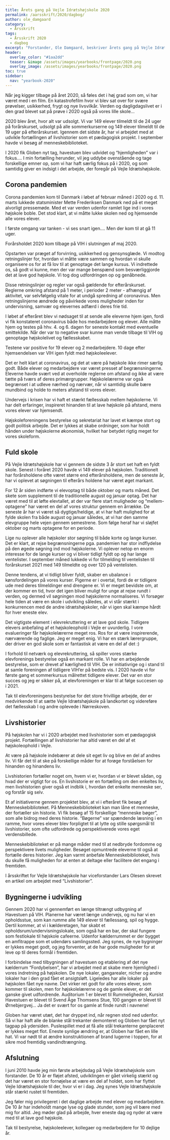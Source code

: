 ```yaml
---
title: Årets gang på Vejle Idrætshøjskole 2020
permalink: /aarsskrift/2020/dagbog/
author: ole_damgaard
category:
  - Årsskrift
tags:
  - Årsskrift 2020
  - dagbog
excerpt: "Forstander, Ole Damgaard, beskriver årets gang på Vejle Idrætshøjskole - og hvordan det har været at lave højskole gennem Corona-pandemien."
header:
  overlay_color: "#1aa2dd"
  teaser: &image /assets/images/yearbooks/frontpage/2020.png
  overlay_image: /assets/images/yearbooks/frontpage/2020.png
toc: true
sidebar:
  nav: "yearbook-2020"
---
```

Når jeg kigger tilbage på året 2020, så føles det i høj grad som om, vi har været med i en film. En
katastrofefilm hvor vi blev sat over for svære prøvelser, usikkerhed, frygt og nye livsvilkår. Verden
og dagligdagslivet er i den grad blevet sat på prøve i 2020 også på vores lille skole...

2020 blev året, hvor alt var udsolgt. Vi var 149 elever tilmeldt til de 24 uger på forårskurset,
udsolgt på alle sommerkurserne og 149 elever tilmeldt til de 19 uger på efterårskurset.
Igennem det sidste år, har vi arbejdet med at udvikle fortællingen af livshistorier som et
pædagogisk projekt. I september havde vi besøg af menneskebiblioteket.

I 2020 fik Globen nyt tag, havestuen blev udvidet og “hjemligheden” var i fokus….
I min fortælling herunder, vil jeg uddybe ovenstående og tage forskellige emner op, som vi har
haft særlig fokus på i 2020, og som samtidig giver en indsigt i det arbejde, der foregår på Vejle
Idrætshøjskole.

## Corona pandemien

Corona pandemien kom til Danmark i løbet af februar måned i 2020 og d. 11. marts lukkede
statsminister Mette Frederiksen Danmark ned på et meget alvorligt pressemøde. Med et var
verden udenfor ramlet lige ind i vores højskole boble. Det stod klart, at vi måtte lukke skolen ned
og hjemsende alle vores elever.

I første omgang var tanken - vi ses snart igen…. Men der kom til at gå 11 uger.

Forårsholdet 2020 kom tilbage på VIH i slutningen af maj 2020.

Opstarten var præget af forvirring, usikkerhed og gensynsglæde. Vi modtog retningslinjer for,
hvordan vi måtte være sammen og hvordan vi skulle organisere os for at få lov til at genoptage det
lange kursus. Vi indrettede os, så godt vi kunne, men der var mange benspænd som
besværliggjorde det at lave god højskole. Vi tog dog udfordringen op og genåbnede.

Disse retningslinjer og regler var også gældende for efterårskurset. Reglerne omkring afstand på 1
meter, i perioder 2 meter - afhængig af aktivitet, var selvfølgelig vitale for at undgå spredning af
coronavirus. Men retningslinjerne ændrede og påvirkede vores muligheder inden for undervisning,
samvær og elevernes adfærd i deres frie tid.

I løbet af efteråret blev vi nødsaget til at sende alle eleverne hjem igen, fordi vi fik konstateret
coronavirus både hos medarbejdere og elever. Alle måtte hjem og testes på hhv. 4. og 6. dagen for
seneste kontakt med eventuelle smittekilde. Når der var to negative svar kunne man vende tilbage
til VIH og genoptage højskolelivet og fællesskabet.

Testene var positive for 19 elever og 2 medarbejdere. 10 dage efter hjemsendelsen var VIH igen
fyldt med højskoleelever.

Det er helt klart at coronavirus, og det at være på højskole ikke rimer særlig godt. Både elever og
medarbejdere var været presset af begrænsningerne. Eleverne havde svært ved at overholde
reglerne om afstand og ikke at være tætte på tværs af deres primærgrupper.
Højskolelærerne var også begrænset i at udleve nærhed og nærvær, når vi samtidig skulle bære
mundbind og holde to meters afstand til vores elever.

Undervejs i krisen har vi haft et stærkt fællesskab mellem højskolerne. Vi har delt erfaringer,
inspireret hinanden til at lave højskole på afstand, mens vores elever var hjemsendt.

Højskoleforeningens bestyrelse og sekretariat har lavet et kæmpe stort og godt politisk arbejde.
Det er lykkes at skabe ordninger, som har holdt hånden under højskolerne økonomisk, hvilket har
betydet rigtig meget for vores skoleform.

## Fuld skole

På Vejle Idrætshøjskole har vi gennem de sidste 3 år stort set haft en fyldt skole. Senest i foråret
2020 havde vi 149 elever på højskolen. Traditionelt har forårsholdene ofte været større end
efterårsholdene, men de seneste år, har vi oplevet at søgningen til efterårs holdene har været
øget markant.

For 12 år siden indførte vi elevoptag til både oktober og marts måned. Det skete som supplement
til de traditionelle august og januar optag. Det har været med til at løfte elevtallet, at der var flere
start muligheder og “mellem-optagene” har været en del af vores struktur gennem en årrække. De
seneste år har vi været så dygtige/heldige, at vi har haft mulighed for at fylde skolen fra både
august og januar således, at vi har den samme elevgruppe hele vejen gennem semestrene. Som
følge heraf har vi sløjfet oktober og marts optagene for en periode.

Lige nu oplever alle højskoler stor søgning til både korte og lange kurser. Det er klart, at rejse
begrænsningerne pga. pandemien har stor indflydelse på den øgede søgning ind mod højskolerne.
Vi oplever netop en enorm interesse for de lange kurser og vi bliver tidligt fyldt op og har lange
ventelister. I september måned lukkede vi for tilmelding til ventelisten til forårskurset 2021 med
149 tilmeldte og over 120 på ventelisten.

Denne tendens, at vi tidligt bliver fyldt, skaber en ubalance i kønsfordelingen på vores kurser.
Pigerne er i overtal, fordi de er tidligere ude med deres tilmeldinger end drengene er.
Vi er meget bevidste om, at der kommer en tid, hvor det igen bliver muligt for unge at rejse rundt i
verden, og dermed vil søgningen mod højskolerne normaliseres. Vi forsøger hele tiden at være en
skole i udvikling således, at vi står stærkt i konkurrencen med de andre idrætshøjskoler, når vi igen
skal kæmpe hårdt for hver eneste elev.

Det vigtigste element i elevrekruttering er at lave god skole. Tidligere elevers anbefaling af et
højskoleophold i Vejle er uvurderlig. I vore evalueringer får højskolelærerne meget ros. Ros for at
være inspirerende, nærværende og faglige. Jeg er meget enig. Vi har en stærk lærergruppe, der
driver en god skole som er fantastisk at være en del af det :)

I forhold til netværk og elevrekruttering, så spiller vores stærke elevforenings bestyrelse også en
markant rolle. Vi har en arbejdende bestyrelse, som er drevet af kærlighed til VIH. De er
initiativrige og i stand til at samle foreningen af tidligere VIH’er på bedste vis. I 2020 havde vi for
første gang et sommerkursus målrettet tidligere elever. Det var en stor succes og jeg er sikker på,
at elevforeningen er klar til at følge succesen op i 2021.

Tak til elevforeningens bestyrelse for det store frivillige arbejde, der er medvirkende til at sætte
Vejle Idrætshøjskole på landkortet og videreføre det fællesskab I og andre oplevede i
Nørreskoven.

## Livshistorier

På højskolen har vi i 2020 arbejdet med livshistorier som et pædagogisk projekt. Fortællingen af
livshistorier har altid været en del af et højskoleophold i Vejle.

At være på højskole indebærer at dele sit eget liv og blive en del af andres liv. Vi får det til at ske
på forskellige måder for at forøge forståelsen for hinanden og hinandens liv.

Livshistorien fortæller noget om, hvem vi er, hvordan vi er blevet sådan, og hvad der er vigtigt for
os. En livshistorie er en fortælling om den enkeltes liv, men livshistorien giver også et indblik i,
hvordan det enkelte menneske ser, og forstår sig selv.

Et af initiativerne gennem projektet blev, at vi i efteråret fik besøg af Menneskebiblioteket.
På Menneskebiblioteket kan man låne et menneske, der fortæller sin historie. Vi fik besøg af 15
forskellige “menneske bøger”, som alle bidrog med deres historie. “Bøgerne” var spændende
læsning i en ramme, hvor vores elever blev forpligtet til at lytte og stille spørgsmål til livshistorier,
som ofte udfordrede og perspektiverede vores eget verdensbillede.

Menneskebiblioteket er på mange måder med til at nedbryde fordomme og perspektivere livets
muligheder. Besøget opmuntrede eleverne til også at fortælle deres historier. Jeg kan varmt
anbefale Menneskebiblioteket, hvis du skulle få muligheden for at enten at deltage eller facilitere
det engang i fremtiden.

I årsskriftet for Vejle Idrætshøjskole har viceforstander Lars Olesen skrevet en artikel om arbejdet
med “Livshistorier”.

## Bygningerne i udvikling

Gennem 2020 har vi gennemført en længe tiltrængt udbygning af Havestuen på VIH. Planerne har
været længe undervejs, og nu har vi en opholdsstue, som kan rumme alle 149 elever til fællessang,
spil og hygge. Dertil kommer, at vi i kælderetagen, har skabt et opholdsrum/undervisningslokale,
som også har en bar, der skal fungere som festlokale til højskole cafeerne. Udenfor kælderrummet
er der bygget en amfitrappe som et udendørs samlingssted. Jeg synes, de nye bygninger er lykkes
meget godt, og jeg forventer, at de har gode muligheder for at leve op til deres formål i fremtiden.

I forbindelse med tilbygningen af havestuen og etablering af det nye kælderrum “Fordybelsen”,
har vi arbejdet med at skabe mere hjemlighed i vores indretning på højskolen. De nye lokaler,
gangarealer, nicher og andre lokaler har i den grad fået et ansigtsløft. Ligeledes har alle lokaler på
højskolen fået nye navne. Det virker ret godt for alle vores elever, som kommer til skolen, men for
højskolelærerne og de gamle elever, er det ganske givet udfordrende. Auditorium 1 er blevet til
Rummeligheden, Kursist Havestuen er blevet til Svend Åge Thomsens Stue, 100 gangen er blevet
til Ørnebjergvej... Ja det er svært for os gamle at finde rundt i navnene!

Globen har været utæt, det har dryppet ind, når regnen stod ned udenfor. Så vi har haft alle de
blanke stål trekanter demonteret og Globen har fået nyt tagpap på ydersiden. Puslespillet med at
få alle stål trekanterne genplaceret er lykkes meget flot. Eneste synlige ændring er, at Globen har
fået en lille hat. Vi var nødt til at ændre konstruktionen af brand lugerne i toppen, for at sikre mod
fremtidig vandindtrængning.

## Afslutning

I juni 2010 havde jeg min første arbejdsdag på Vejle Idrætshøjskole som forstander. De 10 år er
fløjet afsted, udviklingen er gået virkelig stærkt og det har været en stor fornøjelse at være en del
af holdet, som har flyttet Vejle Idrætshøjskole til der, hvor vi er i dag. Jeg synes Vejle
Idrætshøjskole står stærkt rustet til fremtiden.

Jeg føler mig privilegeret i det daglige arbejde med elever og medarbejdere. De 10 år har
indeholdt mange lyse og glade stunder, som jeg vil bære med mig for altid. Jeg møder glad på
arbejde, hver eneste dag og nyder at være med til at lave god højskole.

Tak til bestyrelse, højskoleelever, kollegaer og medarbejdere for 10 dejlige år.
